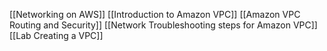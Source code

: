 [[Networking on AWS]]
[[Introduction to Amazon VPC]]
[[Amazon VPC Routing and Security]]
[[Network Troubleshooting steps for Amazon VPC]]
[[Lab Creating a VPC]]

